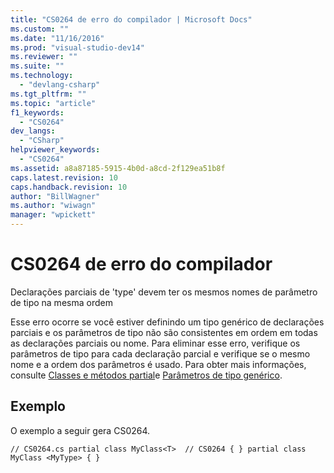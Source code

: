 ```yaml
---
title: "CS0264 de erro do compilador | Microsoft Docs"
ms.custom: ""
ms.date: "11/16/2016"
ms.prod: "visual-studio-dev14"
ms.reviewer: ""
ms.suite: ""
ms.technology: 
  - "devlang-csharp"
ms.tgt_pltfrm: ""
ms.topic: "article"
f1_keywords: 
  - "CS0264"
dev_langs: 
  - "CSharp"
helpviewer_keywords: 
  - "CS0264"
ms.assetid: a8a87185-5915-4b0d-a8cd-2f129ea51b8f
caps.latest.revision: 10
caps.handback.revision: 10
author: "BillWagner"
ms.author: "wiwagn"
manager: "wpickett"
---
```

# CS0264 de erro do compilador
Declarações parciais de 'type' devem ter os mesmos nomes de parâmetro de tipo na mesma ordem  
  
 Esse erro ocorre se você estiver definindo um tipo genérico de declarações parciais e os parâmetros de tipo não são consistentes em ordem em todas as declarações parciais ou nome. Para eliminar esse erro, verifique os parâmetros de tipo para cada declaração parcial e verifique se o mesmo nome e a ordem dos parâmetros é usado. Para obter mais informações, consulte [Classes e métodos partial](../../csharp/programming-guide/classes-and-structs/partial-classes-and-methods.md)e [Parâmetros de tipo genérico](../../csharp/programming-guide/generics/generic-type-parameters.md).  
  
## Exemplo  
 O exemplo a seguir gera CS0264.  
  
```  
// CS0264.cs partial class MyClass<T>  // CS0264 { } partial class MyClass <MyType> { }  
```
